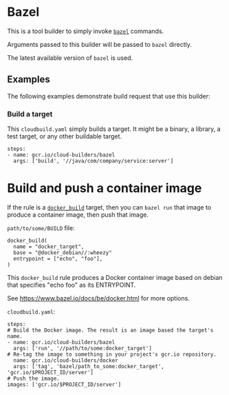 # Bazel

This is a tool builder to simply invoke [`bazel`](https://bazel.io) commands.

Arguments passed to this builder will be passed to `bazel` directly.

The latest available version of `bazel` is used.

## Examples

The following examples demonstrate build request that use this builder:

### Build a target

This `cloudbuild.yaml` simply builds a target. It might be a binary, a library,
a test target, or any other buildable target.

```
steps:
- name: gcr.io/cloud-builders/bazel
  args: ['build', '//java/com/company/service:server']
```

# Build and push a container image

If the rule is a [`docker_build`](https://www.bazel.io/docs/be/docker.html)
target, then you can `bazel run` that image to produce a container image, then
push that image.

`path/to/some/BUILD` file:

```
docker_build(
  name = "docker_target",
  base = "@docker_debian//:wheezy"
  entrypoint = ["echo", "foo"],
)
```

This `docker_build` rule produces a Docker container image based on debian that
specifies "echo foo" as its ENTRYPOINT.

See https://www.bazel.io/docs/be/docker.html for more options.

`cloudbuild.yaml`:

```
steps:
# Build the Docker image. The result is an image based the target's name.
- name: gcr.io/cloud-builders/bazel
  args: ['run', '//path/to/some:docker_target']
# Re-tag the image to something in your project's gcr.io repository.
  name: gcr.io/cloud-builders/docker
  args: ['tag', 'bazel/path_to_some:docker_target', 'gcr.io/$PROJECT_ID/server']
# Push the image.
images: ['gcr.io/$PROJECT_ID/server']
```
